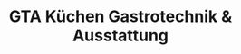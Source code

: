---
title: "GTA Küchen Gastrotechnik & Ausstattung"
url: /koethen-anhalt/gta-kuechen-gastrotechnik-und-ausstattung/
shop: Küchen
---